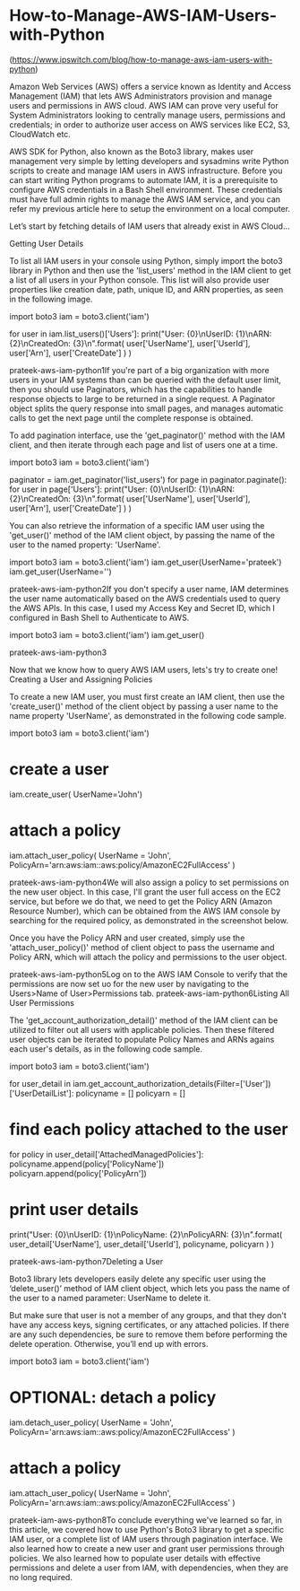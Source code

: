 # How-to-Manage-AWS-IAM-Users-with-Python
(https://www.ipswitch.com/blog/how-to-manage-aws-iam-users-with-python)


Amazon Web Services (AWS) offers a service known as Identity and Access Management (IAM) that lets AWS Administrators provision and manage users and permissions in AWS cloud.  AWS IAM can prove very useful for System Administrators looking to centrally manage users, permissions and credentials; in order to authorize user access on AWS services like EC2, S3, CloudWatch etc.

AWS SDK for Python, also known as the Boto3 library, makes user management very simple by letting developers and sysadmins write Python scripts to create and manage IAM users in AWS infrastructure. Before you can start writing Python programs to automate IAM, it is a prerequisite to configure AWS credentials in a Bash Shell environment. These credentials must have full admin rights to manage the AWS IAM service, and you can refer my previous article here to setup the environment on a local computer.

 Let’s start by fetching details of IAM users that already exist in AWS Cloud…
 
Getting User Details

To list all IAM users in your console using Python, simply import the boto3 library in Python and then use the 'list_users' method in the IAM client to get a list of all users in your Python console. This list will also provide user properties like creation date, path, unique ID, and ARN properties, as seen in the following image. 

import boto3
iam = boto3.client('iam')

for user in iam.list_users()['Users']:
 print("User: {0}\nUserID: {1}\nARN: {2}\nCreatedOn: {3}\n".format(
 user['UserName'],
 user['UserId'],
 user['Arn'],
 user['CreateDate']
 )
 )

prateek-aws-iam-python1If you're part of a big organization with more users in your IAM systems than can be queried with the default user limit, then you should use Paginators, which has the capabilities to handle response objects to large to be returned in a single request. A Paginator object splits the query response into small pages, and manages automatic calls to get the next page until the complete response is obtained. 

To add pagination interface, use the 'get_paginator()' method with the IAM client, and then iterate through each page and list of users one at a time. 

import boto3
iam = boto3.client('iam')

paginator = iam.get_paginator('list_users')
for page in paginator.paginate():
 for user in page['Users']:
 print("User: {0}\nUserID: {1}\nARN: {2}\nCreatedOn: {3}\n".format(
 user['UserName'],
 user['UserId'],
 user['Arn'],
 user['CreateDate']
 )
 )

You can also retrieve the information of a specific IAM user using the 'get_user()' method of the IAM client object, by passing the name of the user to the named property: 'UserName'. 

import boto3
iam = boto3.client('iam')
iam.get_user(UserName='prateek')
iam.get_user(UserName='<Name of User>') 

prateek-aws-iam-python2If you don't specify a user name, IAM determines the user name automatically based on the AWS credentials used to query the AWS APIs. In this case, I used my Access Key and Secret ID, which I configured in Bash Shell to Authenticate to AWS. 

import boto3
iam = boto3.client('iam')
iam.get_user()

prateek-aws-iam-python3

Now that we know how to query AWS IAM users, lets's try to create one!
Creating a User and Assigning Policies

To create a new IAM user, you must first create an IAM client, then use the 'create_user()' method of the client object by passing a user name to the name property 'UserName', as demonstrated in the following code sample. 

import boto3
iam = boto3.client('iam')

# create a user
iam.create_user( UserName='John')

# attach a policy
iam.attach_user_policy(
 UserName = 'John', 
 PolicyArn='arn:aws:iam::aws:policy/AmazonEC2FullAccess'
)

prateek-aws-iam-python4We will also assign a policy to set permissions on the new user object. In this case, I'll grant the user full access on the EC2 service, but before we do that, we need to get the Policy ARN (Amazon Resource Number), which can be obtained from the AWS IAM console by searching for the required policy, as demonstrated in the screenshot below. 

Once you have the Policy ARN and user created, simply use the 'attach_user_policy()' method of client object to pass the username and Policy ARN, which will attach the policy and permissions to the user object. 

prateek-aws-iam-python5Log on to the AWS IAM Console to verify that the permissions are now set uo for the new user by navigating to the Users>Name of User>Permissions tab. 
prateek-aws-iam-python6Listing All User Permissions

The 'get_account_authorization_detail()' method of the IAM client can be utilized to filter out all users with applicable policies. Then these filtered user objects can be iterated to populate Policy Names and ARNs agains each user's details, as in the following code sample. 

import boto3
iam = boto3.client('iam')

for user_detail in iam.get_account_authorization_details(Filter=['User'])['UserDetailList']:
 policyname = []
 policyarn = []
 # find each policy attached to the user
 for policy in user_detail['AttachedManagedPolicies']:
 policyname.append(policy['PolicyName'])
 policyarn.append(policy['PolicyArn'])
 # print user details 
 print("User: {0}\nUserID: {1}\nPolicyName: {2}\nPolicyARN: {3}\n".format(
 user_detail['UserName'],
 user_detail['UserId'],
 policyname,
 policyarn
 )
 )

prateek-aws-iam-python7Deleting a User

Boto3 library lets developers easily delete any specific user using the ‘delete_user()’ method of IAM client object, which lets you pass  the name of the user to a named parameter: UserName to delete it.

But make sure that user is not a member of any groups, and that they don't have any access keys, signing certificates, or any attached policies. If there are any such dependencies,  be sure to remove them before performing the delete operation. Otherwise, you’ll end up with errors.

import boto3
iam = boto3.client('iam')

# OPTIONAL: detach a policy
iam.detach_user_policy(
 UserName = 'John', 
 PolicyArn='arn:aws:iam::aws:policy/AmazonEC2FullAccess'
)

# attach a policy
iam.attach_user_policy(
 UserName = 'John', 
 PolicyArn='arn:aws:iam::aws:policy/AmazonEC2FullAccess'
)

prateek-iam-aws-python8To conclude everything we've learned so far, in this article, we covered how to use Python's Boto3 library to get a specific IAM user, or a complete list of IAM users through pagination interface. We also learned how to create a new user and grant user permissions through policies. We also learned how to populate user details with effective permissions and delete a user from IAM, with dependencies, when they are no long required. 
